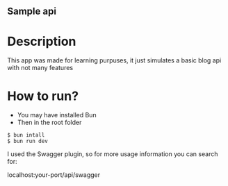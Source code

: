 ## Sample api

# Description
This app was made for learning purpuses, it just simulates a basic blog api with not many features

# How to run?
- You may have installed Bun
- Then in the root folder 
```
$ bun intall
$ bun run dev
```

I used the Swagger plugin, so for more usage information you can search for:

localhost:your-port/api/swagger
